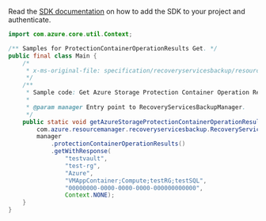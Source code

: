 Read the [SDK documentation](https://github.com/Azure/azure-sdk-for-java/blob/azure-resourcemanager-recoveryservicesbackup_1.0.0-beta.5/sdk/recoveryservicesbackup/azure-resourcemanager-recoveryservicesbackup/README.md) on how to add the SDK to your project and authenticate.

```java
import com.azure.core.util.Context;

/** Samples for ProtectionContainerOperationResults Get. */
public final class Main {
    /*
     * x-ms-original-file: specification/recoveryservicesbackup/resource-manager/Microsoft.RecoveryServices/stable/2022-02-01/examples/AzureStorage/ProtectionContainers_Inquire_Result.json
     */
    /**
     * Sample code: Get Azure Storage Protection Container Operation Result.
     *
     * @param manager Entry point to RecoveryServicesBackupManager.
     */
    public static void getAzureStorageProtectionContainerOperationResult(
        com.azure.resourcemanager.recoveryservicesbackup.RecoveryServicesBackupManager manager) {
        manager
            .protectionContainerOperationResults()
            .getWithResponse(
                "testvault",
                "test-rg",
                "Azure",
                "VMAppContainer;Compute;testRG;testSQL",
                "00000000-0000-0000-0000-000000000000",
                Context.NONE);
    }
}
```

